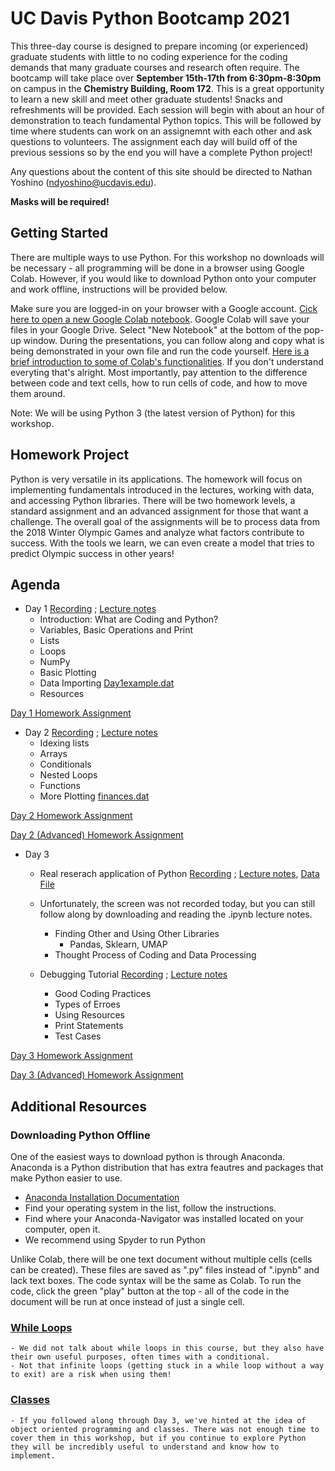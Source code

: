 # UC Davis Python Bootcamp 2021

This three-day course is designed to prepare incoming (or experienced) graduate students with little to no coding experience for the coding demands that many graduate courses and research often require. The bootcamp will take place over **September 15th-17th from 6:30pm-8:30pm** on campus in the **Chemistry Building, Room 172**. This is a great opportunity to learn a new skill and meet other graduate students! Snacks and refreshments will be provided. Each session will begin with about an hour of demonstration to teach fundamental Python topics. This will be followed by time where students can work on an assignemnt with each other and ask questions to volunteers. The assignment each day will build off of the previous sessions so by the end you will have a complete Python project!

Any questions about the content of this site should be directed to Nathan Yoshino (ndyoshino@ucdavis.edu).

**Masks will be required!**


## Getting Started

There are multiple ways to use Python. For this workshop no downloads will be necessary - all programming will be done in a browser using Google Colab. However, if you would like to download Python onto your computer and work offline, instructions will be provided below.

Make sure you are logged-in on your browser with a Google account. [Cick here to open a new Google Colab notebook](https://colab.research.google.com/). Google Colab will save your files in your Google Drive. Select "New Notebook" at the bottom of the pop-up window. During the presentations, you can follow along and copy what is being demonstrated in your own file and run the code yourself. [Here is a brief introduction to some of Colab's functionalities](https://www.youtube.com/watch?v=oCngVVBSsmA). If you don't understand everyting that's alright. Most importantly, pay attention to the difference between code and text cells, how to run cells of code, and how to move them around.

Note: We will be using Python 3 (the latest version of Python) for this workshop.

## Homework Project
Python is very versatile in its applications. The homework will focus on implementing fundamentals introduced in the lectures, working with data, and accessing Python libraries. There will be two homework levels, a standard assignment and an advanced assignment for those that want a challenge. The overall goal of the assignments will be to process data from the 2018 Winter Olympic Games and analyze what factors contribute to success. With the tools we learn, we can even create a model that tries to predict Olympic success in other years!

## Agenda
* Day 1 [Recording](https://www.youtube.com/watch?v=vG3ZdjM6D0A) ; [Lecture notes](https://ucd-python-bootcamp.github.io/Bootcamp-2021/Lecture_files/Day1_Lecture.ipynb)
  - Introduction: What are Coding and Python?
  - Variables, Basic Operations and Print
  - Lists
  - Loops
  - NumPy
  - Basic Plotting
  - Data Importing [Day1example.dat](https://ucd-python-bootcamp.github.io/Bootcamp-2021/Lecture_files/Day1example.dat)
  - Resources

[Day 1 Homework Assignment](https://ucd-python-bootcamp.github.io/Bootcamp-2021//HW1)


* Day 2 [Recording](https://www.youtube.com/watch?v=p2p9H1iHTa4) ; [Lecture notes](https://ucd-python-bootcamp.github.io/Bootcamp-2021/Lecture_files/Day2_Lecture.ipynb)
  - Idexing lists
  - Arrays
  - Conditionals
  - Nested Loops
  - Functions
  - More Plotting [finances.dat](https://ucd-python-bootcamp.github.io/Bootcamp-2021/Lecture_files/finances.dat)

[Day 2 Homework Assignment](https://ucd-python-bootcamp.github.io/Bootcamp-2021//HW2)


[Day 2 (Advanced) Homework Assignment](https://ucd-python-bootcamp.github.io/Bootcamp-2021//HW2_ADV)


* Day 3 
  - Real reserach application of Python [Recording](https://youtu.be/BWrii5rXI2Y) ; [Lecture notes](https://ucd-python-bootcamp.github.io/Bootcamp-2021/Lecture_files/mushroom_v2.ipynb), [Data File](https://ucd-python-bootcamp.github.io/Bootcamp-2021/Lecture_files/agaricus-lepiota.csv.data)
  - Unfortunately, the screen was not recorded today, but you can still follow along by downloading and reading the .ipynb lecture notes.
    - Finding Other and Using Other Libraries
       - Pandas, Sklearn, UMAP
    - Thought Process of Coding and Data Processing

  - Debugging Tutorial [Recording](https://youtu.be/jAZf4rgKoLk) ; [Lecture notes](https://ucd-python-bootcamp.github.io/Bootcamp-2021/Lecture_files/Python_Debugging.ipynb)
    - Good Coding Practices
    - Types of Erroes
    - Using Resources
    - Print Statements
    - Test Cases
    
[Day 3 Homework Assignment](https://ucd-python-bootcamp.github.io/Bootcamp-2021//HW3)


[Day 3 (Advanced) Homework Assignment](https://ucd-python-bootcamp.github.io/Bootcamp-2021//HW3_ADV)



## Additional Resources

### Downloading Python Offline
One of the easiest ways to download python is through Anaconda. Anaconda is a Python distribution that has extra feautres and packages that make Python easier to use. 
- [Anaconda Installation Documentation](https://docs.anaconda.com/anaconda/install/)
- Find your operating system in the list, follow the instructions.
- Find where your Anaconda-Navigator was installed located on your computer, open it.
- We recommend using Spyder to run Python

Unlike Colab, there will be one text document without multiple cells (cells can be created). These files are saved as ".py" files instead of ".ipynb" and lack text boxes. The code syntax will be the same as Colab. To run the code, click the green "play" button at the top - all of the code in the document will be run at once instead of just a single cell.

### [While Loops](https://www.youtube.com/watch?v=Ghz4YwOXtTA)
    - We did not talk about while loops in this course, but they also have their own useful purposes, often times with a conditional.
    - Not that infinite loops (getting stuck in a while loop without a way to exit) are a risk when using them!

### [Classes](https://www.youtube.com/watch?v=ZDa-Z5JzLYM)
    - If you followed along through Day 3, we've hinted at the idea of object oriented programming and classes. There was not enough time to cover them in this workshop, but if you continue to explore Python they will be incredibly useful to understand and know how to implement.


